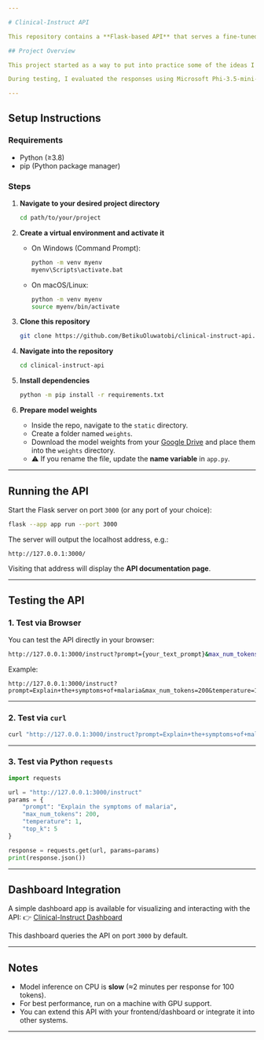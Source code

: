 ```yaml
---

# Clinical-Instruct API

This repository contains a **Flask-based API** that serves a fine-tuned GPT-2 (355M) language model for clinical reasoning tasks. The fine-tuning was inspired by concepts from *Sebastian Rachka’s* book **“How to Build Large Language Models from Scratch”** and applied to the dataset from the [Zindi Kenya Clinical Reasoning Challenge](https://zindi.africa/competitions/kenya-clinical-reasoning-challenge/data).

## Project Overview

This project started as a way to put into practice some of the ideas I learned while studying how instruction fine-tuning works at a low level. I decided to revisit a clinical reasoning dataset from a past hackathon and experiment with applying GPT-2 (355M) to it. The model was trained and wrapped into a simple Flask API so that it could be queried directly or integrated into other applications.

During testing, I evaluated the responses using Microsoft Phi-3.5-mini-instruct, and the fine-tuned model reached an automated conversational benchmark score of **60.47**. While not state-of-the-art, the results showed that the approach worked reasonably well and provided a solid hands-on learning experience. To make interaction easier, I also built a sample dashboard that connects to the API and lets users try out the model through a simple interface.

---
```


## Setup Instructions

### Requirements

* Python (≥3.8)
* pip (Python package manager)

### Steps

1. **Navigate to your desired project directory**

   ```bash
   cd path/to/your/project
   ```

2. **Create a virtual environment and activate it**

   * On Windows (Command Prompt):

     ```bash
     python -m venv myenv
     myenv\Scripts\activate.bat
     ```
   * On macOS/Linux:

     ```bash
     python -m venv myenv
     source myenv/bin/activate
     ```

3. **Clone this repository**

   ```bash
   git clone https://github.com/BetikuOluwatobi/clinical-instruct-api.git
   ```

4. **Navigate into the repository**

   ```bash
   cd clinical-instruct-api
   ```

5. **Install dependencies**

   ```bash
   python -m pip install -r requirements.txt
   ```

6. **Prepare model weights**

   * Inside the repo, navigate to the `static` directory.
   * Create a folder named `weights`.
   * Download the model weights from your [Google Drive](https://drive.google.com/drive/u/1/my-drive) and place them into the `weights` directory.
   * ⚠️ If you rename the file, update the **name variable** in `app.py`.

---

## Running the API

Start the Flask server on port `3000` (or any port of your choice):

```bash
flask --app app run --port 3000
```

The server will output the localhost address, e.g.:

```
http://127.0.0.1:3000/
```

Visiting that address will display the **API documentation page**.

---

## Testing the API

### 1. Test via Browser

You can test the API directly in your browser:

```bash
http://127.0.0.1:3000/instruct?prompt={your_text_prompt}&max_num_tokens={num_of_tokens_to_generate}&temperature=1&top_k=5
```

Example:

```
http://127.0.0.1:3000/instruct?prompt=Explain+the+symptoms+of+malaria&max_num_tokens=200&temperature=1&top_k=5
```

---

### 2. Test via `curl`

```bash
curl "http://127.0.0.1:3000/instruct?prompt=Explain+the+symptoms+of+malaria&max_num_tokens=200&temperature=1&top_k=5"
```

---

### 3. Test via Python `requests`

```python
import requests

url = "http://127.0.0.1:3000/instruct"
params = {
    "prompt": "Explain the symptoms of malaria",
    "max_num_tokens": 200,
    "temperature": 1,
    "top_k": 5
}

response = requests.get(url, params=params)
print(response.json())
```

---

## Dashboard Integration

A simple dashboard app is available for visualizing and interacting with the API:
👉 [Clinical-Instruct Dashboard](https://github.com/BetikuOluwatobi/clinical-instruct-dashboard)

This dashboard queries the API on port `3000` by default.

---

## Notes

* Model inference on CPU is **slow** (≈2 minutes per response for 100 tokens).
* For best performance, run on a machine with GPU support.
* You can extend this API with your frontend/dashboard or integrate it into other systems.

---
